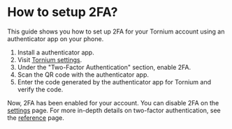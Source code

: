 # How to setup 2FA?
This guide shows you how to set up 2FA for your Tornium account using an authenticator app on your phone.

1) Install a authenticator app.
2) Visit [Tornium settings](https://tornium.com/settings).
3) Under the "Two-Factor Authentication" section, enable 2FA.
4) Scan the QR code with the authenticator app.
5) Enter the code generated by the authenticator app for Tornium and verify the code.

Now, 2FA has been enabled for your account. You can disable 2FA on the [settings](https://tornium.com/settings) page. For more in-depth details on two-factor authentication, see the [reference](../reference/2fa.md) page.
